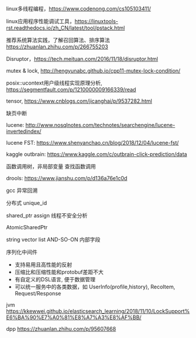 linux多线程编程，https://www.codenong.com/cs105103411/

linux应用程序性能调试工具，https://linuxtools-rst.readthedocs.io/zh_CN/latest/tool/pstack.html

推荐系统算法实践，了解召回算法、排序算法
https://zhuanlan.zhihu.com/p/266755203

Disruptor，https://tech.meituan.com/2016/11/18/disruptor.html

mutex & lock, http://hengyunabc.github.io/cpp11-mutex-lock-condition/

posix::ucontext用户级线程实现原理分析, https://segmentfault.com/p/1210000009166339/read

tensor, https://www.cnblogs.com/jicanghai/p/9537282.html

缺页中断

lucene: http://www.nosqlnotes.com/technotes/searchengine/lucene-invertedindex/

lucene FST: https://www.shenyanchao.cn/blog/2018/12/04/lucene-fst/

kaggle outbrain: https://www.kaggle.com/c/outbrain-click-prediction/data

函数调用树，非局部变量
查找函数调用

drools: https://www.jianshu.com/p/d136a76e1c0d

gcc 异常回溯

分布式 unique_id

shared_ptr assign 线程不安全分析

AtomicSharedPtr

string vector list AND-SO-ON 内部字段

序列化中间件
- 支持易用且高性能的反射
- 压缩比和压缩性能和protobuf差距不大
- 有自定义的DSL语言, 便于数据管理
- 可以统一服务中的各类数据，如 UserInfo(profile,history), RecoItem, Request/Response

jvm
https://kkewwei.github.io/elasticsearch_learning/2018/11/10/LockSupport%E6%BA%90%E7%A0%81%E8%A7%A3%E8%AF%BB/

dpp
https://zhuanlan.zhihu.com/p/95607668